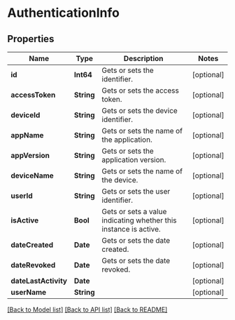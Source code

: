 # AuthenticationInfo

## Properties
Name | Type | Description | Notes
------------ | ------------- | ------------- | -------------
**id** | **Int64** | Gets or sets the identifier. | [optional] 
**accessToken** | **String** | Gets or sets the access token. | [optional] 
**deviceId** | **String** | Gets or sets the device identifier. | [optional] 
**appName** | **String** | Gets or sets the name of the application. | [optional] 
**appVersion** | **String** | Gets or sets the application version. | [optional] 
**deviceName** | **String** | Gets or sets the name of the device. | [optional] 
**userId** | **String** | Gets or sets the user identifier. | [optional] 
**isActive** | **Bool** | Gets or sets a value indicating whether this instance is active. | [optional] 
**dateCreated** | **Date** | Gets or sets the date created. | [optional] 
**dateRevoked** | **Date** | Gets or sets the date revoked. | [optional] 
**dateLastActivity** | **Date** |  | [optional] 
**userName** | **String** |  | [optional] 

[[Back to Model list]](../README.md#documentation-for-models) [[Back to API list]](../README.md#documentation-for-api-endpoints) [[Back to README]](../README.md)


